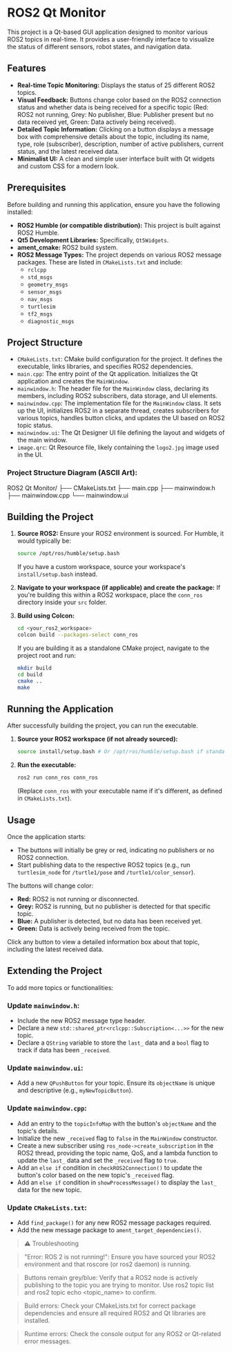 # ROS2 Qt Monitor

This project is a Qt-based GUI application designed to monitor various ROS2 topics in real-time. It provides a user-friendly interface to visualize the status of different sensors, robot states, and navigation data.

## Features

* **Real-time Topic Monitoring:** Displays the status of 25 different ROS2 topics.
* **Visual Feedback:** Buttons change color based on the ROS2 connection status and whether data is being received for a specific topic (Red: ROS2 not running, Grey: No publisher, Blue: Publisher present but no data received yet, Green: Data actively being received).
* **Detailed Topic Information:** Clicking on a button displays a message box with comprehensive details about the topic, including its name, type, role (subscriber), description, number of active publishers, current status, and the latest received data.
* **Minimalist UI:** A clean and simple user interface built with Qt widgets and custom CSS for a modern look.

## Prerequisites

Before building and running this application, ensure you have the following installed:

* **ROS2 Humble (or compatible distribution):** This project is built against ROS2 Humble.
* **Qt5 Development Libraries:** Specifically, `Qt5Widgets`.
* **ament_cmake:** ROS2 build system.
* **ROS2 Message Types:** The project depends on various ROS2 message packages. These are listed in `CMakeLists.txt` and include:
    * `rclcpp`
    * `std_msgs`
    * `geometry_msgs`
    * `sensor_msgs`
    * `nav_msgs`
    * `turtlesim`
    * `tf2_msgs`
    * `diagnostic_msgs`

## Project Structure

* `CMakeLists.txt`: CMake build configuration for the project. It defines the executable, links libraries, and specifies ROS2 dependencies.
* `main.cpp`: The entry point of the Qt application. Initializes the Qt application and creates the `MainWindow`.
* `mainwindow.h`: The header file for the `MainWindow` class, declaring its members, including ROS2 subscribers, data storage, and UI elements.
* `mainwindow.cpp`: The implementation file for the `MainWindow` class. It sets up the UI, initializes ROS2 in a separate thread, creates subscribers for various topics, handles button clicks, and updates the UI based on ROS2 topic status.
* `mainwindow.ui`: The Qt Designer UI file defining the layout and widgets of the main window.
* `image.qrc`: Qt Resource file, likely containing the `logo2.jpg` image used in the UI.

### Project Structure Diagram (ASCII Art):
ROS2 Qt Monitor/
├── CMakeLists.txt
├── main.cpp
├── mainwindow.h
├── mainwindow.cpp
└── mainwindow.ui

## Building the Project

1.  **Source ROS2:**
    Ensure your ROS2 environment is sourced. For Humble, it would typically be:

    ```bash
    source /opt/ros/humble/setup.bash
    ```

    If you have a custom workspace, source your workspace's `install/setup.bash` instead.

2.  **Navigate to your workspace (if applicable) and create the package:**
    If you're building this within a ROS2 workspace, place the `conn_ros` directory inside your `src` folder.

3.  **Build using Colcon:**

    ```bash
    cd <your_ros2_workspace>
    colcon build --packages-select conn_ros
    ```

    If you are building it as a standalone CMake project, navigate to the project root and run:

    ```bash
    mkdir build
    cd build
    cmake ..
    make
    ```

## Running the Application

After successfully building the project, you can run the executable.

1.  **Source your ROS2 workspace (if not already sourced):**

    ```bash
    source install/setup.bash # Or /opt/ros/humble/setup.bash if standalone
    ```

2.  **Run the executable:**

    ```bash
    ros2 run conn_ros conn_ros
    ```

    (Replace `conn_ros` with your executable name if it's different, as defined in `CMakeLists.txt`).

## Usage

Once the application starts:

* The buttons will initially be grey or red, indicating no publishers or no ROS2 connection.
* Start publishing data to the respective ROS2 topics (e.g., run `turtlesim_node` for `/turtle1/pose` and `/turtle1/color_sensor`).

The buttons will change color:

* **Red:** ROS2 is not running or disconnected.
* **Grey:** ROS2 is running, but no publisher is detected for that specific topic.
* **Blue:** A publisher is detected, but no data has been received yet.
* **Green:** Data is actively being received from the topic.

Click any button to view a detailed information box about that topic, including the latest received data.

## Extending the Project

To add more topics or functionalities:

### Update `mainwindow.h`:

* Include the new ROS2 message type header.
* Declare a new `std::shared_ptr<rclcpp::Subscription<...>>` for the new topic.
* Declare a `QString` variable to store the `last_` data and a `bool` flag to track if data has been `_received`.

### Update `mainwindow.ui`:

* Add a new `QPushButton` for your topic. Ensure its `objectName` is unique and descriptive (e.g., `myNewTopicButton`).

### Update `mainwindow.cpp`:

* Add an entry to the `topicInfoMap` with the button's `objectName` and the topic's details.
* Initialize the new `_received` flag to `false` in the `MainWindow` constructor.
* Create a new subscriber using `ros_node->create_subscription` in the ROS2 thread, providing the topic name, QoS, and a lambda function to update the `last_` data and set the `_received` flag to `true`.
* Add an `else if` condition in `checkROS2Connection()` to update the button's color based on the new topic's `_received` flag.
* Add an `else if` condition in `showProcessMessage()` to display the `last_` data for the new topic.

### Update `CMakeLists.txt`:

* Add `find_package()` for any new ROS2 message packages required.
* Add the new message package to `ament_target_dependencies()`.


>  ⚠️ Troubleshooting

>"Error: ROS 2 is not running!": Ensure you have sourced your ROS2 environment and that roscore (or ros2 daemon) is running.

>Buttons remain grey/blue: Verify that a ROS2 node is actively publishing to the topic you are trying to monitor. Use ros2 topic list and ros2 topic echo <topic_name> to confirm.

>Build errors: Check your CMakeLists.txt for correct package dependencies and ensure all required ROS2 and Qt libraries are installed.

>Runtime errors: Check the console output for any ROS2 or Qt-related error messages.